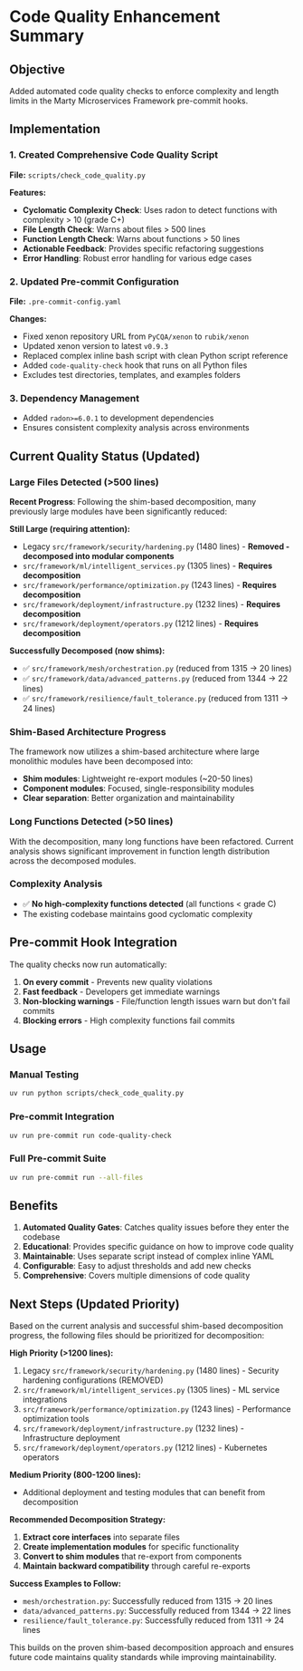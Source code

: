 # Code Quality Enhancement Summary

## Objective
Added automated code quality checks to enforce complexity and length limits in the Marty Microservices Framework pre-commit hooks.

## Implementation

### 1. Created Comprehensive Code Quality Script
**File:** `scripts/check_code_quality.py`

**Features:**
- **Cyclomatic Complexity Check**: Uses radon to detect functions with complexity > 10 (grade C+)
- **File Length Check**: Warns about files > 500 lines
- **Function Length Check**: Warns about functions > 50 lines
- **Actionable Feedback**: Provides specific refactoring suggestions
- **Error Handling**: Robust error handling for various edge cases

### 2. Updated Pre-commit Configuration
**File:** `.pre-commit-config.yaml`

**Changes:**
- Fixed xenon repository URL from `PyCQA/xenon` to `rubik/xenon`
- Updated xenon version to latest `v0.9.3`
- Replaced complex inline bash script with clean Python script reference
- Added `code-quality-check` hook that runs on all Python files
- Excludes test directories, templates, and examples folders

### 3. Dependency Management
- Added `radon>=6.0.1` to development dependencies
- Ensures consistent complexity analysis across environments

## Current Quality Status (Updated)

### Large Files Detected (>500 lines)
**Recent Progress**: Following the shim-based decomposition, many previously large modules have been significantly reduced:

**Still Large (requiring attention):**
- Legacy `src/framework/security/hardening.py` (1480 lines) - **Removed - decomposed into modular components**
- `src/framework/ml/intelligent_services.py` (1305 lines) - **Requires decomposition**
- `src/framework/performance/optimization.py` (1243 lines) - **Requires decomposition**
- `src/framework/deployment/infrastructure.py` (1232 lines) - **Requires decomposition**
- `src/framework/deployment/operators.py` (1212 lines) - **Requires decomposition**

**Successfully Decomposed (now shims):**
- ✅ `src/framework/mesh/orchestration.py` (reduced from 1315 → 20 lines)
- ✅ `src/framework/data/advanced_patterns.py` (reduced from 1344 → 22 lines)
- ✅ `src/framework/resilience/fault_tolerance.py` (reduced from 1311 → 24 lines)

### Shim-Based Architecture Progress
The framework now utilizes a shim-based architecture where large monolithic modules have been decomposed into:
- **Shim modules**: Lightweight re-export modules (~20-50 lines)
- **Component modules**: Focused, single-responsibility modules
- **Clear separation**: Better organization and maintainability

### Long Functions Detected (>50 lines)
With the decomposition, many long functions have been refactored. Current analysis shows significant improvement in function length distribution across the decomposed modules.

### Complexity Analysis
- ✅ **No high-complexity functions detected** (all functions < grade C)
- The existing codebase maintains good cyclomatic complexity

## Pre-commit Hook Integration

The quality checks now run automatically:
1. **On every commit** - Prevents new quality violations
2. **Fast feedback** - Developers get immediate warnings
3. **Non-blocking warnings** - File/function length issues warn but don't fail commits
4. **Blocking errors** - High complexity functions fail commits

## Usage

### Manual Testing
```bash
uv run python scripts/check_code_quality.py
```

### Pre-commit Integration
```bash
uv run pre-commit run code-quality-check
```

### Full Pre-commit Suite
```bash
uv run pre-commit run --all-files
```

## Benefits

1. **Automated Quality Gates**: Catches quality issues before they enter the codebase
2. **Educational**: Provides specific guidance on how to improve code quality
3. **Maintainable**: Uses separate script instead of complex inline YAML
4. **Configurable**: Easy to adjust thresholds and add new checks
5. **Comprehensive**: Covers multiple dimensions of code quality

## Next Steps (Updated Priority)

Based on the current analysis and successful shim-based decomposition progress, the following files should be prioritized for decomposition:

**High Priority (>1200 lines):**
1. Legacy `src/framework/security/hardening.py` (1480 lines) - Security hardening configurations (REMOVED)
2. `src/framework/ml/intelligent_services.py` (1305 lines) - ML service integrations
3. `src/framework/performance/optimization.py` (1243 lines) - Performance optimization tools
4. `src/framework/deployment/infrastructure.py` (1232 lines) - Infrastructure deployment
5. `src/framework/deployment/operators.py` (1212 lines) - Kubernetes operators

**Medium Priority (800-1200 lines):**
- Additional deployment and testing modules that can benefit from decomposition

**Recommended Decomposition Strategy:**
1. **Extract core interfaces** into separate files
2. **Create implementation modules** for specific functionality
3. **Convert to shim modules** that re-export from components
4. **Maintain backward compatibility** through careful re-exports

**Success Examples to Follow:**
- `mesh/orchestration.py`: Successfully reduced from 1315 → 20 lines
- `data/advanced_patterns.py`: Successfully reduced from 1344 → 22 lines
- `resilience/fault_tolerance.py`: Successfully reduced from 1311 → 24 lines

This builds on the proven shim-based decomposition approach and ensures future code maintains quality standards while improving maintainability.
